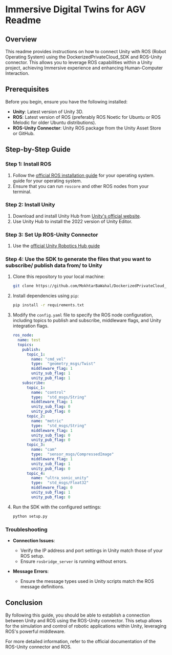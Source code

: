 # Immersive Digital Twins for AGV Readme

## Overview

This readme provides instructions on how to connect Unity with ROS (Robot Operating System) using the DockerizedPrivateCloud_SDK and ROS-Unity connector. This allows you to leverage ROS capabilities within a Unity project, achieving Immersive experience and enhancing Human-Computer Interaction.

## Prerequisites

Before you begin, ensure you have the following installed:

- **Unity**: Latest version of Unity 3D.
- **ROS**: Latest version of ROS (preferably ROS Noetic for Ubuntu or ROS Melodic for older Ubuntu distributions).
- **ROS-Unity Connector**: Unity ROS package from the Unity Asset Store or GitHub.

## Step-by-Step Guide

### Step 1: Install ROS

1. Follow the [official ROS installation guide](http://wiki.ros.org/ROS/Installation) for your operating system. guide for your operating system.
2. Ensure that you can run `roscore` and other ROS nodes from your terminal.

### Step 2: Install Unity

1. Download and install Unity Hub from [Unity's official website](https://unity.com/).
2. Use Unity Hub to install the 2022 version of Unity Editor.

### Step 3: Set Up ROS-Unity Connector

1. Use the [official Unity Robotics Hub guide](https://github.com/Unity-Technologies/ROS-TCP-Connector)


### Step 4: Use the SDK to generate the files that you want to subscribe/ publish data from/ to Unity 


1. Clone this repository to your local machine:

    ```bash
    git clone https://github.com/MokhtarBaWahal/DockerizedPrivateCloud_SDK.git
    ```

2. Install dependencies using `pip`:

    ```bash
    pip install -r requirements.txt
    ```


3. Modify the `config.yaml` file to specify the ROS node configuration, including topics to publish and subscribe, middleware flags, and Unity integration flags.

    ```yaml
    ros_node:
      name: test
      topics:
        publish:
          topic_1:
            name: "cmd_vel"
            type:  "geometry_msgs/Twist"
            middleware_flag: 1
            unity_sub_flag: 1
            unity_pub_flag: 1
        subscribe:
          topic_1:
            name: "control"
            type:  "std_msgs/String"
            middleware_flag: 1
            unity_sub_flag: 0
            unity_pub_flag: 0
          topic_2:
            name: "metric"
            type:  "std_msgs/String"
            middleware_flag: 1
            unity_sub_flag: 0
            unity_pub_flag: 0
          topic_3: 
            name: "cam"
            type:  "sensor_msgs/CompressedImage"
            middleware_flag: 1
            unity_sub_flag: 1
            unity_pub_flag: 0
          topic_4: 
            name: "ultra_sonic_unity"
            type:  "std_msgs/Float32"
            middleware_flag: 0
            unity_sub_flag: 1
            unity_pub_flag: 0
    ```

4. Run the SDK with the configured settings:

    ```bash
    python setup.py
    ```


### Troubleshooting

- **Connection Issues**:
  - Verify the IP address and port settings in Unity match those of your ROS setup.
  - Ensure `rosbridge_server` is running without errors.

- **Message Errors**:
  - Ensure the message types used in Unity scripts match the ROS message definitions.

## Conclusion

By following this guide, you should be able to establish a connection between Unity and ROS using the ROS-Unity connector. This setup allows for the simulation and control of robotic applications within Unity, leveraging ROS's powerful middleware.

For more detailed information, refer to the official documentation of the ROS-Unity connector and ROS.
